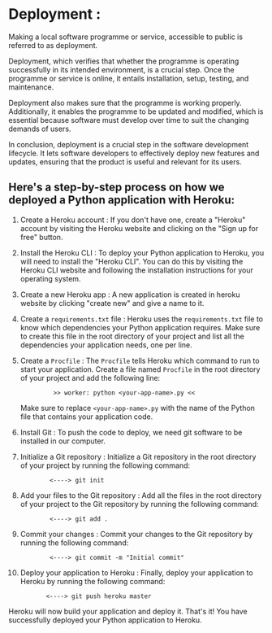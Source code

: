 # Deployment :

Making a local software programme or service, accessible to public is referred to as deployment. 

Deployment, which verifies that whether the programme is operating successfully in its intended environment, is a crucial step. Once the programme or service is online, it entails installation, setup, testing, and maintenance.

Deployment also makes sure that the programme is working properly. Additionally, it enables the programme to be updated and modified, which is essential because software must develop over time to suit the changing demands of users.

In conclusion, deployment is a crucial step in the software development lifecycle. It lets software developers to effectively deploy new features and updates, ensuring that the product is useful and relevant for its users.






## Here's a step-by-step process on how we deployed a Python application with Heroku:

1.  Create a Heroku account : If you don't have one, create a "Heroku" account by visiting the Heroku website and clicking on the "Sign up for free" button.

2.  Install the Heroku CLI : To deploy your Python application to Heroku, you will need to install the "Heroku CLI". You can do this by visiting the Heroku CLI website and following the installation instructions for your operating system.

3.  Create a new Heroku app : A new application is created in heroku website by clicking "create new" and give a name to it.

4.  Create a `requirements.txt` file : Heroku uses the `requirements.txt` file to know which dependencies your Python application requires. Make sure to create this file in the root directory of your project and list all the dependencies your application needs, one per line.

5.  Create a `Procfile` : The `Procfile` tells Heroku which command to run to start your application. Create a file named `Procfile` in the root directory of your project and add the following line:
    
                 >> worker: python <your-app-name>.py <<

    Make sure to replace `<your-app-name>.py` with the name of the Python file that contains your application code.

6.  Install Git : To push the code to deploy, we need git software to be installed in our computer.

7.  Initialize a Git repository : Initialize a Git repository in the root directory of your project by running the following command:

                <----> git init

8.  Add your files to the Git repository : Add all the files in the root directory of your project to the Git repository by running the following command:

                <----> git add .

9.  Commit your changes : Commit your changes to the Git repository by running the following command:

                <----> git commit -m "Initial commit"

10.  Deploy your application to Heroku : Finally, deploy your application to Heroku by running the following command:

                <----> git push heroku master

Heroku will now build your application and deploy it. That's it! You have successfully deployed your Python application to Heroku.
